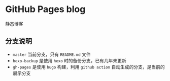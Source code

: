 # GitHub Pages blog
静态博客

## 分支说明
* `master` 当前分支，只有 `README.md` 文件
* `hexo-backup` 是使用 `hexo` 时的备份分支，已有几年未更新
* `gh-pages` 是使用 `hugo` 构建，利用 `github action` 自动生成的分支，是当前的展示分支

